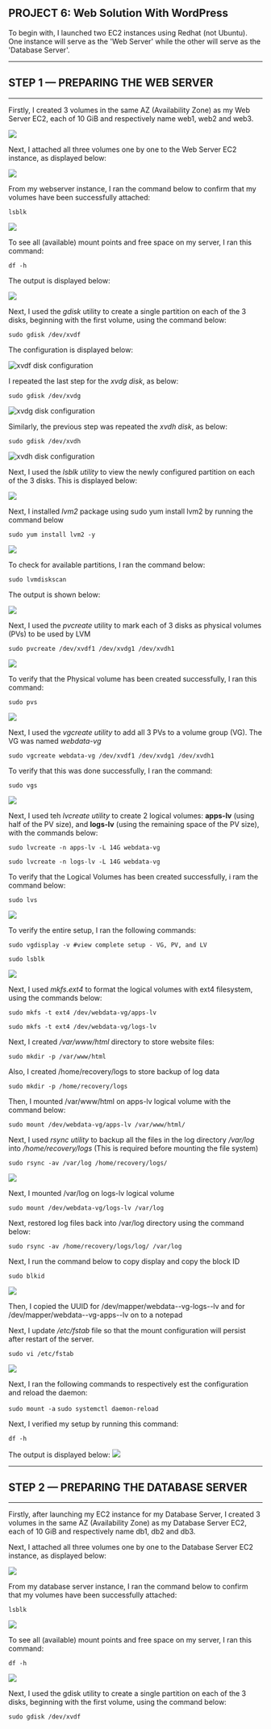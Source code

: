 ## PROJECT 6: Web Solution With WordPress

To begin with, I launched two EC2 instances using Redhat (not Ubuntu). One instance will serve as the 'Web Server' while the other will serve as the 'Database Server'.

___
## **STEP 1 — PREPARING THE WEB SERVER**
___

Firstly, I created 3 volumes in the same AZ (Availability Zone) as my Web Server EC2, each of 10 GiB and respectively name web1, web2 and web3.

![](./images/volumes.PNG)

Next, I attached all three volumes one by one to the Web Server EC2 instance, as displayed below:

![](./images/attached_volumes.PNG)


From my webserver instance, I ran the command below to confirm that my volumes have been successfully attached:

`lsblk`


![](./images/volue_instance.PNG)

To see all (available) mount points and free space on my server, I ran this command:

`df -h`

The output is displayed below:

![](./images/mount_point.PNG)

Next, I used the *gdisk* utility to create a single partition on each of the 3 disks, beginning with the first volume, using the command below:

`sudo gdisk /dev/xvdf`

The configuration is displayed below:

![xvdf disk configuration](./images/xvdf_volume.PNG "xvdf disk configuration")

I repeated the last step for the *xvdg disk*, as below:

`sudo gdisk /dev/xvdg`

![xvdg disk configuration](./images/xvdg_disk.PNG "xvdg disk configuration")

Similarly, the previous step was repeated the *xvdh disk*, as below:

`sudo gdisk /dev/xvdh`

![xvdh disk configuration](./images/xvdh_disk.PNG "xvdh disk configuration")

Next, I used the *lsblk utility* to view the newly configured partition on each of the 3 disks. This is displayed below:

![](./images/lsbkl.PNG)

Next, I installed *lvm2* package using sudo yum install lvm2 by running the command below

`sudo yum install lvm2 -y`

![](./images/lvm2_installation.PNG)


To check for available partitions, I ran the command below:

`sudo lvmdiskscan`

The output is shown below:

![](./images/available_partitions.PNG)


Next, I used the *pvcreate* utility to mark each of 3 disks as physical volumes (PVs) to be used by LVM

`sudo pvcreate /dev/xvdf1 /dev/xvdg1 /dev/xvdh1`

![](./images/PV_creation.PNG)


To verify that the Physical volume has been created successfully, I ran this command:

`sudo pvs`

![](./images/pvs.PNG)

Next, I used the  *vgcreate utility* to add all 3 PVs to a volume group (VG). The VG was named *webdata-vg*

`sudo vgcreate webdata-vg /dev/xvdf1 /dev/xvdg1 /dev/xvdh1`

To verify that this was done successfully, I ran the command:

`sudo vgs`

![](./images/volume_group.PNG)

Next, I used teh *lvcreate utility* to create 2 logical volumes: **apps-lv** (using half of the PV size), and **logs-lv** (using the remaining space of the PV size), with the commands below:

`sudo lvcreate -n apps-lv -L 14G webdata-vg`

`sudo lvcreate -n logs-lv -L 14G webdata-vg`


To verify that the Logical Volumes has been created successfully, i ram the command below:

`sudo lvs`

![](./images/logical_volume_creation.PNG)

To verify the entire setup, I ran the following commands:

`sudo vgdisplay -v #view complete setup - VG, PV, and LV`

`sudo lsblk`

![](./images/lsblk.PNG)


Next, I used *mkfs.ext4* to format the logical volumes with ext4 filesystem, using the commands below:

`sudo mkfs -t ext4 /dev/webdata-vg/apps-lv`

`sudo mkfs -t ext4 /dev/webdata-vg/logs-lv`

Next, I created */var/www/html* directory to store website files:

`sudo mkdir -p /var/www/html`

Also, I created /home/recovery/logs to store backup of log data

`sudo mkdir -p /home/recovery/logs`

Then, I mounted /var/www/html on apps-lv logical volume with the command below:

`sudo mount /dev/webdata-vg/apps-lv /var/www/html/`

Next, I used *rsync utility* to backup all the files in the log directory */var/log* into */home/recovery/logs* (This is required before mounting the file system)

`sudo rsync -av /var/log /home/recovery/logs/`

![](./images/rsync.PNG)


Next, I mounted /var/log on logs-lv logical volume

`sudo mount /dev/webdata-vg/logs-lv /var/log`


Next, restored log files back into /var/log directory using the command below:

`sudo rsync -av /home/recovery/logs/log/ /var/log`

Next, I run the command below to copy display and copy the block ID

`sudo blkid`

![](./images/blkid.PNG)

Then, I copied the UUID for /dev/mapper/webdata--vg-logs--lv and for /dev/mapper/webdata--vg-apps--lv on to a notepad



Next, I update */etc/fstab* file so that the mount configuration will persist after restart of the server. 

`sudo vi /etc/fstab`

![](./images/fstab.PNG)

Next, I ran the following  commands to respectively est the configuration and reload the daemon:

`sudo mount -a`
 `sudo systemctl daemon-reload`

 Next, I verified my setup by running this command:

 `df -h`

 The output is displayed below:
 ![](./images/df-h.PNG)

___
 ## **STEP 2 — PREPARING THE DATABASE SERVER**
 ___

Firstly, after launching my EC2 instance for my Database Server, I created 3 volumes in the same AZ (Availability Zone) as my Database Server EC2, each of 10 GiB and respectively name db1, db2 and db3.

Next, I attached all three volumes one by one to the Database Server EC2 instance, as displayed below:

![](./images/db_volume_attach.PNG)


From my database server instance, I ran the command below to confirm that my volumes have been successfully attached:

`lsblk`

![](./images/lsblkdb.PNG)

To see all (available) mount points and free space on my server, I ran this command:

`df -h`

![](./images/dfhdb.PNG)


Next, I used the gdisk utility to create a single partition on each of the 3 disks, beginning with the first volume, using the command below:

`sudo gdisk /dev/xvdf`
